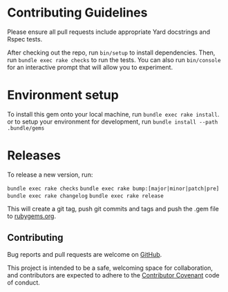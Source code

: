 # Contributing Guidelines

Please ensure all pull requests include appropriate Yard docstrings and Rspec
tests.

After checking out the repo, run `bin/setup` to install
dependencies. Then, run `bundle exec rake checks` to run the tests. You can
also run `bin/console` for an interactive prompt that will allow
you to experiment.

# Environment setup

To install this gem onto your local machine, run `bundle exec rake install`. or
to setup your environment for development, run `bundle install --path
.bundle/gems`

# Releases

To release a new version, run:

`bundle exec rake checks`
`bundle exec rake bump:[major|minor|patch|pre]`
`bundle exec rake changelog`
`bundle exec rake release`

This will create a git tag, push git commits and tags and push the .gem file to
[rubygems.org](https://rubygems.org).

## Contributing

Bug reports and pull requests are welcome on
[GitHub](https://github.com/arista-aristanetworks/cvprac-rb).

This project is intended to be a safe, welcoming space for collaboration, and
contributors are expected to adhere to the [Contributor
Covenant](http://contributor-covenant.org) code of conduct.
